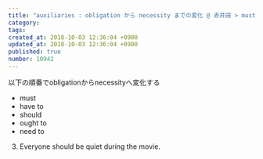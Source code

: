 ```yaml
---
title: "auxiliaries : obligation から necessity までの変化 @ 赤井田 > must ／ have to ／ should ／ ought to ／ need to 2013-11-13"
category: 
tags: 
created_at: 2018-10-03 12:36:04 +0900
updated_at: 2018-10-03 12:36:04 +0900
published: true
number: 10942
---
```


以下の順番でobligationからnecessityへ変化する
- must
- have to
- should
- ought to
- need to

3. Everyone should be quiet during the movie.
